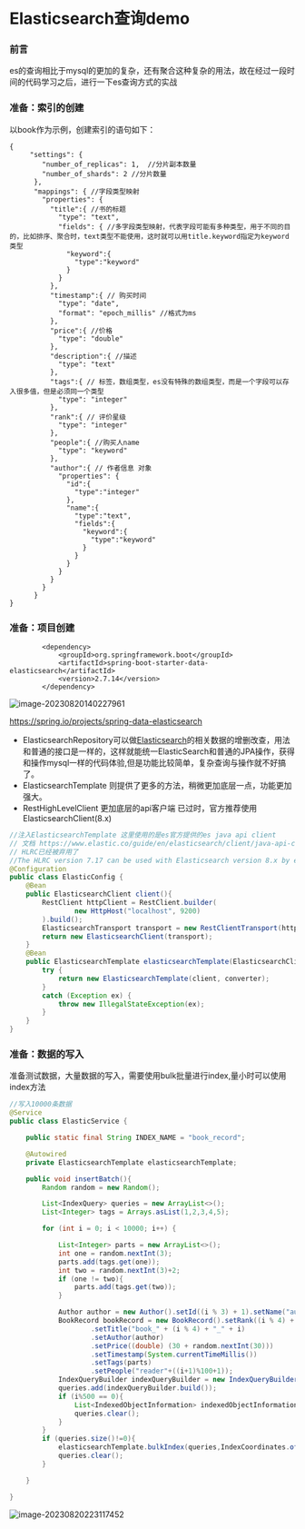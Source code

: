 # Elasticsearch查询demo

### 前言

es的查询相比于mysql的更加的复杂，还有聚合这种复杂的用法，故在经过一段时间的代码学习之后，进行一下es查询方式的实战

### 准备：索引的创建

以book作为示例，创建索引的语句如下：

```
{
     "settings": {
        "number_of_replicas": 1,  //分片副本数量
        "number_of_shards": 2 //分片数量
      },
      "mappings": { //字段类型映射
        "properties": {
          "title":{ //书的标题
            "type": "text",
            "fields": { //多字段类型映射，代表字段可能有多种类型，用于不同的目的，比如排序、聚合时，text类型不能使用，这时就可以用title.keyword指定为keyword类型
              "keyword":{
                "type":"keyword"
              }
            }
          },
          "timestamp":{ // 购买时间
            "type": "date",
            "format": "epoch_millis" //格式为ms
          },
          "price":{ //价格
            "type": "double"
          },
          "description":{ //描述
            "type": "text"
          },
          "tags":{ // 标签，数组类型，es没有特殊的数组类型，而是一个字段可以存入很多值，但是必须同一个类型
            "type": "integer"
          },
          "rank":{ // 评价星级
            "type": "integer"
          },
          "people":{ //购买人name
            "type": "keyword"
          },
          "author":{ // 作者信息 对象
            "properties": {
              "id":{
                "type":"integer"
              },
              "name":{
                "type":"text",
                "fields":{
                  "keyword":{
                    "type":"keyword"
                  }
                }
              }
            }
          }
        }
      }
}
```

### 准备：项目创建

```
        <dependency>
            <groupId>org.springframework.boot</groupId>
            <artifactId>spring-boot-starter-data-elasticsearch</artifactId>
            <version>2.7.14</version>
        </dependency>
```

![image-20230820140227961](/Users/renchan/Desktop/Archive/笔记/assets/image-20230820140227961.png)

https://spring.io/projects/spring-data-elasticsearch

- ElasticsearchRepository可以做[Elasticsearch](https://so.csdn.net/so/search?q=Elasticsearch&spm=1001.2101.3001.7020)的相关数据的增删改查，用法和普通的接口是一样的，这样就能统一ElasticSearch和普通的JPA操作，获得和操作mysql一样的代码体验,但是功能比较简单，复杂查询与操作就不好搞了。
- ElasticsearchTemplate 则提供了更多的方法，稍微更加底层一点，功能更加强大。
- RestHighLevelClient 更加底层的api客户端 已过时，官方推荐使用ElasticsearchClient(8.x)

```java
//注入ElasticsearchTemplate 这里使用的是es官方提供的es java api client
// 文档 https://www.elastic.co/guide/en/elasticsearch/client/java-api-client/current/introduction.html
// HLRC已经被弃用了
//The HLRC version 7.17 can be used with Elasticsearch version 8.x by enabling HLRC’s compatibility mode (see code sample below). In this mode HLRC sends additional headers that instruct Elasticsearch 8.x to behave like a 7.x server.
@Configuration
public class ElasticConfig {
    @Bean
    public ElasticsearchClient client(){
        RestClient httpClient = RestClient.builder(
                new HttpHost("localhost", 9200)
        ).build(); 
        ElasticsearchTransport transport = new RestClientTransport(httpClient,new JacksonJsonpMapper());
        return new ElasticsearchClient(transport);
    }
    @Bean
    public ElasticsearchTemplate elasticsearchTemplate(ElasticsearchClient client, ElasticsearchConverter converter) {
        try {
            return new ElasticsearchTemplate(client, converter);
        }
        catch (Exception ex) {
            throw new IllegalStateException(ex);
        }
    }
}

```

### 准备：数据的写入

准备测试数据，大量数据的写入，需要使用bulk批量进行index,量小时可以使用index方法

```java
//写入10000条数据
@Service
public class ElasticService {

    public static final String INDEX_NAME = "book_record";

    @Autowired
    private ElasticsearchTemplate elasticsearchTemplate;

    public void insertBatch(){
        Random random = new Random();

        List<IndexQuery> queries = new ArrayList<>();
        List<Integer> tags = Arrays.asList(1,2,3,4,5);

        for (int i = 0; i < 10000; i++) {

            List<Integer> parts = new ArrayList<>();
            int one = random.nextInt(3);
            parts.add(tags.get(one));
            int two = random.nextInt(3)+2;
            if (one != two){
                parts.add(tags.get(two));
            }

            Author author = new Author().setId((i % 3) + 1).setName("author_" + ((i % 3) + 1));
            BookRecord bookRecord = new BookRecord().setRank((i % 4) + 1)
                    .setTitle("book_" + (i % 4) + "_" + i)
                    .setAuthor(author)
                    .setPrice((double) (30 + random.nextInt(30)))
                    .setTimestamp(System.currentTimeMillis())
                    .setTags(parts)
                    .setPeople("reader"+((i+1)%100+1));
            IndexQueryBuilder indexQueryBuilder = new IndexQueryBuilder().withObject(bookRecord).withIndex(INDEX_NAME);
            queries.add(indexQueryBuilder.build());
            if (i%500 == 0){
                List<IndexedObjectInformation> indexedObjectInformations = elasticsearchTemplate.bulkIndex(queries, IndexCoordinates.of(INDEX_NAME));
                queries.clear();
            }
        }
        if (queries.size()!=0){
            elasticsearchTemplate.bulkIndex(queries,IndexCoordinates.of(INDEX_NAME));
            queries.clear();
        }

    }

}
```

![image-20230820223117452](/Users/renchan/Desktop/Archive/笔记/assets/image-20230820223117452.png)
